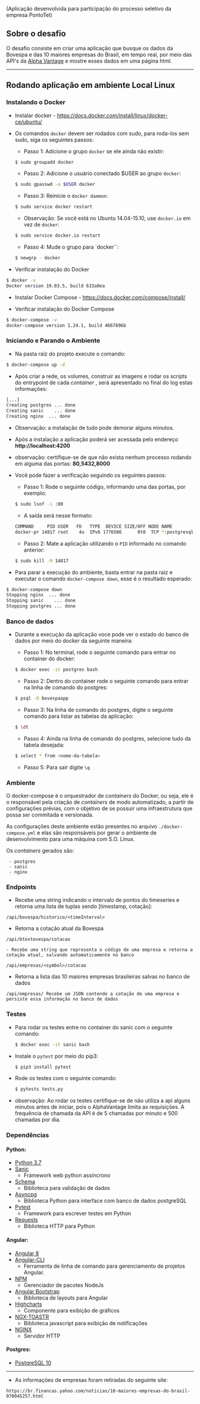 (Aplicação desenvolvida para participação do processo seletivo da empresa PontoTel)

## Sobre o desafio
O desafio consiste em criar uma aplicação que busque os dados da Bovespa e das 10 maiores empresas do Brasil, em tempo real, por meio das API's da [Alpha Vantage](https://www.alphavantage.co/) e mostre esses dados em uma página html.

---


## Rodando aplicação em ambiente Local Linux ##

### Instalando o Docker ###

- Instalar docker - https://docs.docker.com/install/linux/docker-ce/ubuntu/

- Os comandos `docker` devem ser rodados com sudo, para roda-los sem sudo, siga os seguintes passos:

    - Passo 1: Adicione o grupo `docker` se ele ainda não existir:

    
    ```bash
    $ sudo groupadd docker
    ```
  
    - Passo 2: Adicione o usuário conectado $USER ao grupo `docker`:
     
    ```bash
    $ sudo gpasswd -a $USER docker
    ```
  
    - Passo 3: Reinicie o `docker daemon`:
    
     ```bash
    $ sudo service docker restart 
    ```
  
    - Observação: Se você está no Ubuntu 14.04-15.10, use `docker.io` em vez de `docker`:
    
    ```bash
    $ sudo service docker.io restart
    ``` 

    - Passo 4: Mude o grupo para  `docker``:
    
     ```bash
    $ newgrp - docker
    ```
    
- Verificar instalação do Docker

```bash
$ docker -v
Docker version 19.03.5, build 633a0ea
```

- Instalar Docker Compose - https://docs.docker.com/compose/install/

-  Verificar instalação do Docker Compose

```bash
$ docker-compose -v
docker-compose version 1.24.1, build 4667896b
```

### Iniciando e Parando o Ambiente ###

- Na pasta raíz do projeto execute o comando:

```bash
$ docker-compose up -d
```

- Após criar a rede, os volumes, construir as imagens e rodar os scripts do entrypoint de cada _container_ , será apresentado no final do log estas informações:

```bash
[...]
Creating postgres ... done
Creating sanic    ... done
Creating nginx  ... done
```
- Observação: a instalação de tudo pode demorar alguns minutos.

- Após a instalação a aplicação poderá ser acessada pelo endereço **http://localhost:4200**

- observação: certifique-se de que não exista nenhum processo rodando em alguma das portas: **80,5432,8000**

- Você pode fazer a verificação seguindo os seguintes passos:

    - Passo 1: Rode o seguinte código, informando uma das portas, por exemplo:

    ```bash
    $ sudo lsof -i :80
    ```

    - A saída será nesse formato:

    ```bash
    COMMAND     PID USER   FD   TYPE  DEVICE SIZE/OFF NODE NAME
    docker-pr 14817 root    4u  IPv6 1776586      0t0  TCP *:postgresql (LISTEN)
    ```

    - Passo 2: Mate a aplicação utilizando o `PID` informado no comando anterior:
    
    ```bash
    $ sudo kill -9 14817
    ```

- Para parar a execução do ambiente, basta entrar na pasta raíz e executar o comando `docker-compose down`, esse é o resultado esperado:

```bash
$ docker-compose down
Stopping nginx  ... done
Stopping sanic    ... done
Stopping postgres ... done
```

### Banco de dados ###

- Durante a execução da aplicação voce pode ver o estado do banco de dados por meio do docker da seguinte maneira:
    
    - Passo 1: No terminal, rode o seguinte comando para entrar no container do docker:

    ```bash
    $ docker exec -it postgres bash
    ```

    - Passo 2: Dentro do container rode o seguinte comando para entrar na linha de comando do postgres:

    ```bash
    $ psql -U bovespaapp
    ```

    - Passo 3: Na linha de comando do postgres, digite o seguinte comando para listar as tabelas da aplicação:
    
    ```bash
    $ \dt
    ```
    - Passo 4: Ainda na linha de comando do postgres, selecione tudo da tabela desejada:
    
    ```bash
    $ select * from <nome-da-tabela>
    ```

    - Passo 5: Para sair digite `\q`
    

### Ambiente ###

O docker-compose é o orquestrador de _containers_ do Docker, ou seja, ele é o responsável pela criação de _containers_ de modo automatizado, a partir de configurações prévias, com o objetivo de se possuir uma infraestrutura que possa ser commitada e versionada.

As configurações deste ambiente estão presentes no arquivo `./docker-compose.yml` e elas são responsáveis por gerar o ambiente de desenvolvimento para uma máquina com S.O. Linux.

Os _containers_ gerados são:

```text
 - postgres
 - sanic
 - nginx
```


### Endpoints ###

- Recebe uma string indicando o intervalo de pontos do timeseries e retorna uma lista de tuplas sendo [timestamp, cotação]:

```text
/api/bovespa/historico/<timeInterval> 
```

- Retorna a cotação atual da Bovespa
```
/api/btextovespa/cotacao

- Recebe uma string que representa o código de uma empresa e retorna a cotação atual, salvando automaticamente no banco
```
```text
/api/empresas/<symbol>/cotacao
```

- Retorna a lista das 10 maiores empresas brasileiras salvas no banco de dados

```text
/api/empresas/ Recebe um JSON contendo a cotação de uma empresa e persiste essa informação no banco de dados
```

### Testes ###

- Para rodar os testes entre no container do sanic com o seguinte comando:

    ```bash
    $ docker exec -it sanic bash
    ```

- Instale o `pytest` por meio do pip3:

    ```bash
    $ pip3 install pytest
    ```
- Rode os testes com o seguinte comando:

    ```bash
    $ pytests tests.py
    ```

- observação: Ao rodar os testes certifique-se de não utiliza a api alguns minutos antes de iniciar, pois o AlphaVantage limita as requisições. A frequência de chamada da API é de 5 chamadas por minuto e 500 chamadas por dia.

### Dependências ###

#### Python:

+ [Python 3.7](https://www.python.org/)
+ [Sanic](https://sanic.readthedocs.io/en/latest/index.html)
  - Framework web python assíncrono
+ [Schema](https://pypi.org/project/schema/)
  - Biblioteca para validação de dados
+ [Asyncpg](https://magicstack.github.io/asyncpg/current/index.html)
  - Biblioteca Python para interface com banco de dados postgreSQL
+ [Pytest](https://docs.pytest.org/en/latest/)
  - Framework para escrever testes em Python
+ [Requests](https://requests.readthedocs.io/pt_BR/latest/user/quickstart.html)
  - Biblioteca HTTP para Python

#### Angular:
+ [Angular 8](https://angular.io/)
+ [Angular-CLI](https://cli.angular.io/)
  - Ferramenta de linha de comando para gerenciamento de projetos Angular.
+ [NPM](https://www.npmjs.com/)
  - Gerenciador de pacotes NodeJs
+ [Angular Bootstrap](https://ng-bootstrap.github.io/#/home)
  - Biblioteca de layouts para Angular
+ [Highcharts](https://www.highcharts.com/blog/post/highcharts-and-angular-7/)
  - Componente para exibição de gráficos
+ [NGX-TOASTR](https://www.npmjs.com/package/ngx-toastr)
  - Biblioteca javascript para exibição de notificações
+ [NGINX](https://www.nginx.com/)
  - Servidor HTTP

#### Postgres:
+ [PostgreSQL 10](https://www.postgresql.org/)

---

- As informações de empresas foram retiradas do seguinte site:
```text
https://br.financas.yahoo.com/noticias/10-maiores-empresas-do-brasil-070045257.html
```


